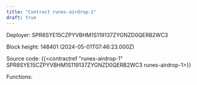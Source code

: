 ```yaml
---
title: "Contract runes-airdrop-1"
draft: true
---
```

Deployer: SPR8SYE15CZPYVBHM1S119137ZYGNZD0QERB2WC3


 



Block height: 148401 (2024-05-01T07:46:23.000Z)

Source code: {{<contractref "runes-airdrop-1" SPR8SYE15CZPYVBHM1S119137ZYGNZD0QERB2WC3 runes-airdrop-1>}}

Functions:


